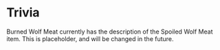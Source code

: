 # Trivia

Burned Wolf Meat currently has the description of the Spoiled Wolf Meat item. This is placeholder, and will be changed in the future.
